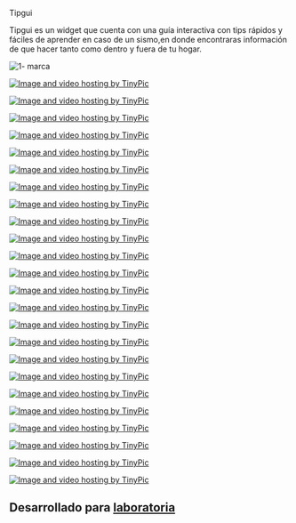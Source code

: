 Tipgui

Tipgui es un widget que cuenta con una guía interactiva con tips rápidos y fáciles de aprender en caso de un sismo,en donde encontraras información de que hacer tanto como dentro y fuera de tu hogar. 

![1- marca](https://user-images.githubusercontent.com/32301390/37880684-c1762e66-308c-11e8-9f1f-d97232493e8f.jpg)



<a href="http://es.tinypic.com?ref=2qsckfo" target="_blank"><img src="http://i65.tinypic.com/2qsckfo.jpg" border="0" alt="Image and video hosting by TinyPic"></a>

<a href="http://es.tinypic.com?ref=213lutg" target="_blank"><img src="http://i66.tinypic.com/213lutg.jpg" border="0" alt="Image and video hosting by TinyPic"></a>

<a href="http://es.tinypic.com?ref=2lkwu83" target="_blank"><img src="http://i68.tinypic.com/2lkwu83.jpg" border="0" alt="Image and video hosting by TinyPic"></a>

<a href="http://es.tinypic.com?ref=25at0g2" target="_blank"><img src="http://i64.tinypic.com/25at0g2.jpg" border="0" alt="Image and video hosting by TinyPic"></a>


<a href="http://es.tinypic.com?ref=2w5kil0" target="_blank"><img src="http://i66.tinypic.com/2w5kil0.jpg" border="0" alt="Image and video hosting by TinyPic"></a>

<a href="http://es.tinypic.com?ref=dcycfo" target="_blank"><img src="http://i66.tinypic.com/dcycfo.jpg" border="0" alt="Image and video hosting by TinyPic"></a>

<a href="http://es.tinypic.com?ref=28sn7mx" target="_blank"><img src="http://i66.tinypic.com/28sn7mx.jpg" border="0" alt="Image and video hosting by TinyPic"></a>

<a href="http://es.tinypic.com?ref=34of0g4" target="_blank"><img src="http://i66.tinypic.com/34of0g4.jpg" border="0" alt="Image and video hosting by TinyPic"></a>

<a href="http://es.tinypic.com?ref=2uj71tw" target="_blank"><img src="http://i68.tinypic.com/2uj71tw.jpg" border="0" alt="Image and video hosting by TinyPic"></a>

<a href="http://es.tinypic.com?ref=15fipg8" target="_blank"><img src="http://i63.tinypic.com/15fipg8.jpg" border="0" alt="Image and video hosting by TinyPic"></a>

<a href="http://es.tinypic.com?ref=2mrijk5" target="_blank"><img src="http://i64.tinypic.com/2mrijk5.jpg" border="0" alt="Image and video hosting by TinyPic"></a>


<a href="http://es.tinypic.com?ref=33c2ixt" target="_blank"><img src="http://i63.tinypic.com/33c2ixt.jpg" border="0" alt="Image and video hosting by TinyPic"></a>

<a href="http://es.tinypic.com?ref=33ku4rb" target="_blank"><img src="http://i63.tinypic.com/33ku4rb.jpg" border="0" alt="Image and video hosting by TinyPic"></a>

<a href="http://es.tinypic.com?ref=8vuqzl" target="_blank"><img src="http://i64.tinypic.com/8vuqzl.jpg" border="0" alt="Image and video hosting by TinyPic"></a>

<a href="http://es.tinypic.com?ref=30mo488" target="_blank"><img src="http://i64.tinypic.com/30mo488.jpg" border="0" alt="Image and video hosting by TinyPic"></a>

<a href="http://es.tinypic.com?ref=2s9ralg" target="_blank"><img src="http://i65.tinypic.com/2s9ralg.jpg" border="0" alt="Image and video hosting by TinyPic"></a>

<a href="http://es.tinypic.com?ref=71o9jp" target="_blank"><img src="http://i63.tinypic.com/71o9jp.jpg" border="0" alt="Image and video hosting by TinyPic"></a>

<a href="http://es.tinypic.com?ref=71o9jp" target="_blank"><img src="http://i63.tinypic.com/71o9jp.jpg" border="0" alt="Image and video hosting by TinyPic"></a>

<a href="http://es.tinypic.com?ref=28qwyn6" target="_blank"><img src="http://i66.tinypic.com/28qwyn6.jpg" border="0" alt="Image and video hosting by TinyPic"></a>

<a href="http://es.tinypic.com?ref=i76ag6" target="_blank"><img src="http://i64.tinypic.com/i76ag6.jpg" border="0" alt="Image and video hosting by TinyPic"></a>

<a href="http://es.tinypic.com?ref=23ky9k" target="_blank"><img src="http://i67.tinypic.com/23ky9k.jpg" border="0" alt="Image and video hosting by TinyPic"></a>

<a href="http://es.tinypic.com?ref=jgtmqx" target="_blank"><img src="http://i63.tinypic.com/jgtmqx.jpg" border="0" alt="Image and video hosting by TinyPic"></a>

<a href="http://es.tinypic.com?ref=2ms1npu" target="_blank"><img src="http://i64.tinypic.com/2ms1npu.jpg" border="0" alt="Image and video hosting by TinyPic"></a>

<a href="http://es.tinypic.com?ref=34ora88" target="_blank"><img src="http://i67.tinypic.com/34ora88.jpg" border="0" alt="Image and video hosting by TinyPic"></a>


## Desarrollado para [laboratoria](http://laboratoria.la)
















